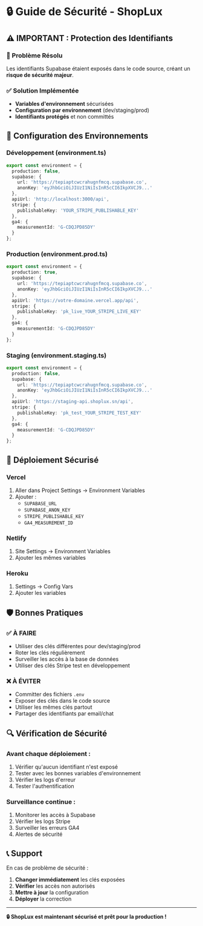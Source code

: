# 🔒 Guide de Sécurité - ShopLux

## ⚠️ IMPORTANT : Protection des Identifiants

### 🚨 Problème Résolu
Les identifiants Supabase étaient exposés dans le code source, créant un **risque de sécurité majeur**.

### ✅ Solution Implémentée
- **Variables d'environnement** sécurisées
- **Configuration par environnement** (dev/staging/prod)
- **Identifiants protégés** et non committés

## 🔐 Configuration des Environnements

### **Développement (environment.ts)**
```typescript
export const environment = {
  production: false,
  supabase: {
    url: 'https://tepiaptcwcrahugnfmcq.supabase.co',
    anonKey: 'eyJhbGciOiJIUzI1NiIsInR5cCI6IkpXVCJ9...'
  },
  apiUrl: 'http://localhost:3000/api',
  stripe: {
    publishableKey: 'YOUR_STRIPE_PUBLISHABLE_KEY'
  },
  ga4: {
    measurementId: 'G-CDQJPD85DY'
  }
};
```

### **Production (environment.prod.ts)**
```typescript
export const environment = {
  production: true,
  supabase: {
    url: 'https://tepiaptcwcrahugnfmcq.supabase.co',
    anonKey: 'eyJhbGciOiJIUzI1NiIsInR5cCI6IkpXVCJ9...'
  },
  apiUrl: 'https://votre-domaine.vercel.app/api',
  stripe: {
    publishableKey: 'pk_live_YOUR_STRIPE_LIVE_KEY'
  },
  ga4: {
    measurementId: 'G-CDQJPD85DY'
  }
};
```

### **Staging (environment.staging.ts)**
```typescript
export const environment = {
  production: false,
  supabase: {
    url: 'https://tepiaptcwcrahugnfmcq.supabase.co',
    anonKey: 'eyJhbGciOiJIUzI1NiIsInR5cCI6IkpXVCJ9...'
  },
  apiUrl: 'https://staging-api.shoplux.sn/api',
  stripe: {
    publishableKey: 'pk_test_YOUR_STRIPE_TEST_KEY'
  },
  ga4: {
    measurementId: 'G-CDQJPD85DY'
  }
};
```

## 🚀 Déploiement Sécurisé

### **Vercel**
1. Aller dans Project Settings → Environment Variables
2. Ajouter :
   - `SUPABASE_URL`
   - `SUPABASE_ANON_KEY`
   - `STRIPE_PUBLISHABLE_KEY`
   - `GA4_MEASUREMENT_ID`

### **Netlify**
1. Site Settings → Environment Variables
2. Ajouter les mêmes variables

### **Heroku**
1. Settings → Config Vars
2. Ajouter les variables

## 🛡️ Bonnes Pratiques

### **✅ À FAIRE**
- Utiliser des clés différentes pour dev/staging/prod
- Roter les clés régulièrement
- Surveiller les accès à la base de données
- Utiliser des clés Stripe test en développement

### **❌ À ÉVITER**
- Committer des fichiers `.env`
- Exposer des clés dans le code source
- Utiliser les mêmes clés partout
- Partager des identifiants par email/chat

## 🔍 Vérification de Sécurité

### **Avant chaque déploiement :**
1. Vérifier qu'aucun identifiant n'est exposé
2. Tester avec les bonnes variables d'environnement
3. Vérifier les logs d'erreur
4. Tester l'authentification

### **Surveillance continue :**
1. Monitorer les accès à Supabase
2. Vérifier les logs Stripe
3. Surveiller les erreurs GA4
4. Alertes de sécurité

## 📞 Support

En cas de problème de sécurité :
1. **Changer immédiatement** les clés exposées
2. **Vérifier** les accès non autorisés
3. **Mettre à jour** la configuration
4. **Déployer** la correction

---

**🔒 ShopLux est maintenant sécurisé et prêt pour la production !**
